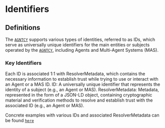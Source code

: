 # Identifiers

## Definitions

The [`AGNTCY`](https://agntcy.org/) supports various types of identities, referred to as IDs, which serve as universally unique identifiers for the main entities or subjects operated by the [`AGNTCY`](https://agntcy.org/), including Agents and Multi-Agent Systems (MAS).

### Key Identifiers

Each ID is associated 1:1 with ResolverMetadata, which contains the necessary information to establish trust while trying to use or interact with an Agent or a MAS ID.
ID: A universally unique identifier that represents the identity of a subject (e.g., an Agent or MAS).
ResolverMetadata: Metadata, represented in the form of a JSON-LD object, containing cryptographic material and verification methods to resolve and establish trust with the associated ID (e.g., an Agent or MAS).

Concrete examples with various IDs and associated ResolverMetadata can be found [`here`](https://spec.identity.agntcy.org/docs/id/examples)
